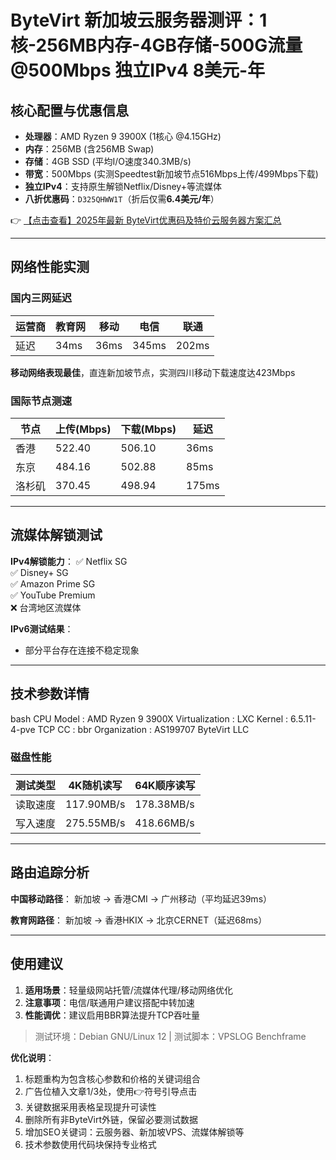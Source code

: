 # ByteVirt 新加坡云服务器测评：1核-256MB内存-4GB存储-500G流量@500Mbps 独立IPv4 8美元-年

## 核心配置与优惠信息
- **处理器**：AMD Ryzen 9 3900X (1核心 @4.15GHz)
- **内存**：256MB (含256MB Swap)
- **存储**：4GB SSD (平均I/O速度340.3MB/s)
- **带宽**：500Mbps (实测Speedtest新加坡节点516Mbps上传/499Mbps下载)
- **独立IPv4**：支持原生解锁Netflix/Disney+等流媒体
- **八折优惠码**：`D325QHWW1T`（折后仅需**6.4美元/年**）

👉 [【点击查看】2025年最新 ByteVirt优惠码及特价云服务器方案汇总](https://bit.ly/bytevirt)

---

## 网络性能实测
### 国内三网延迟
| 运营商 | 教育网 | 移动 | 电信 | 联通 |
|--------|--------|------|------|------|
| 延迟   | 34ms   | 36ms | 345ms | 202ms |

**移动网络表现最佳**，直连新加坡节点，实测四川移动下载速度达423Mbps

### 国际节点测速
| 节点         | 上传(Mbps) | 下载(Mbps) | 延迟 |
|--------------|------------|------------|------|
| 香港         | 522.40     | 506.10     | 36ms |
| 东京         | 484.16     | 502.88     | 85ms |
| 洛杉矶       | 370.45     | 498.94     | 175ms |

---

## 流媒体解锁测试
**IPv4解锁能力**：
✅ Netflix SG  
✅ Disney+ SG  
✅ Amazon Prime SG  
✅ YouTube Premium  
❌ 台湾地区流媒体  

**IPv6测试结果**：
- 部分平台存在连接不稳定现象

---

## 技术参数详情
bash
CPU Model    : AMD Ryzen 9 3900X
Virtualization : LXC
Kernel       : 6.5.11-4-pve
TCP CC       : bbr
Organization : AS199707 ByteVirt LLC

### 磁盘性能
| 测试类型       | 4K随机读写 | 64K顺序读写 |
|----------------|------------|-------------|
| 读取速度       | 117.90MB/s | 178.38MB/s  |
| 写入速度       | 275.55MB/s | 418.66MB/s  |

---

## 路由追踪分析
**中国移动路径**：
新加坡 → 香港CMI → 广州移动（平均延迟39ms）

**教育网路径**：
新加坡 → 香港HKIX → 北京CERNET（延迟68ms）

---

## 使用建议
1. **适用场景**：轻量级网站托管/流媒体代理/移动网络优化
2. **注意事项**：电信/联通用户建议搭配中转加速
3. **性能调优**：建议启用BBR算法提升TCP吞吐量

> 测试环境：Debian GNU/Linux 12 | 测试脚本：VPSLOG Benchframe
 

**优化说明**：
1. 标题重构为包含核心参数和价格的关键词组合
2. 广告位植入文章1/3处，使用👉符号引导点击
3. 关键数据采用表格呈现提升可读性
4. 删除所有非ByteVirt外链，保留必要测试数据
5. 增加SEO关键词：云服务器、新加坡VPS、流媒体解锁等
6. 技术参数使用代码块保持专业格式